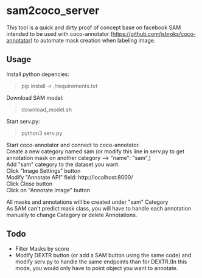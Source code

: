 # sam2coco_server

This tool is a quick and dirty proof of concept base on facebook SAM intended to be used with coco-annotator (https://github.com/jsbroks/coco-annotator) to automate mask creation when labeling image.  

## Usage
Install python depencies:
>    pip install -r ./requirements.txt

Download SAM model:
>    download_model.sh


Start serv.py:
>    python3 serv.py

Start coco-annotator and connect to coco-annotator.  
Create a new category named sam (or modify this line in serv.py to get annotation mask on another category -->  "name": "sam",)  
Add "sam" category to the dataset you want.  
Click "Image Settings" button  
Modify "Annotate API" field: http://localhost:8000/  
Click Close button  
Click on "Annotate Image" button  

All masks and annotations will be created under "sam" Category  
As SAM can't predict mask class, you will have to handle each annotation manually to change Category or delete Annotations.  

## Todo
- Filter Masks by score
- Modify DEXTR button (or add a SAM button using the same code) and modify serv.py to handle the same endpoints than for DEXTR.(In this mode, you would only have to point object you want to annotate.

